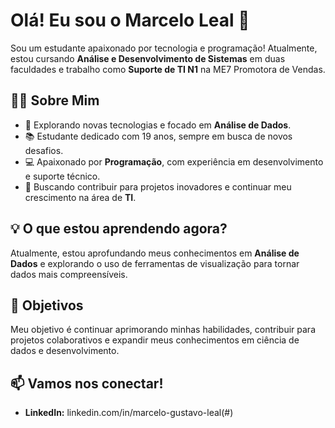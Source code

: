 # Olá! Eu sou o Marcelo Leal 👋

Sou um estudante apaixonado por tecnologia e programação! Atualmente, estou cursando **Análise e Desenvolvimento de Sistemas** em duas faculdades e trabalho como **Suporte de TI N1** na ME7 Promotora de Vendas.

## 🧑‍💻 Sobre Mim
- 🔎 Explorando novas tecnologias e focado em **Análise de Dados**.
- 📚 Estudante dedicado com 19 anos, sempre em busca de novos desafios.
- 💻 Apaixonado por **Programação**, com experiência em desenvolvimento e suporte técnico.
- 🎯 Buscando contribuir para projetos inovadores e continuar meu crescimento na área de **TI**.


## 💡 O que estou aprendendo agora?
Atualmente, estou aprofundando meus conhecimentos em **Análise de Dados** e explorando o uso de ferramentas de visualização para tornar dados mais compreensíveis.

## 🌱 Objetivos
Meu objetivo é continuar aprimorando minhas habilidades, contribuir para projetos colaborativos e expandir meus conhecimentos em ciência de dados e desenvolvimento.

## 📫 Vamos nos conectar!
- **LinkedIn:** linkedin.com/in/marcelo-gustavo-leal(#)


